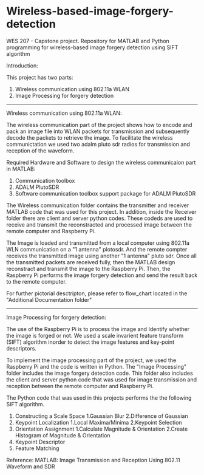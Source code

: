 # Wireless-based-image-forgery-detection
WES 207 - Capstone project. Repository for MATLAB and Python programming for wireless-based image forgery detection using SIFT algorithm


Introduction:

This project has two parts: 
1. Wireless communication using 802.11a WLAN 
2. Image Processing for forgery detection

**************************************************************

Wireless communication using 802.11a WLAN:

The wireless communication part of the project shows how to encode and pack an image file into WLAN packets for transmission and subsequently decode the packets 
to retrieve the image. To facilitate the wireless communictation we used two adalm pluto sdr radios for transmission and reception of the waveform. 

Required Hardware and Software to design the wireless communicaion part in MATLAB:
1. Communication toolbox
2. ADALM PlutoSDR 
3. Software communication toolbox support package for ADALM PlutoSDR


The Wireless communication folder contains the transmitter and receiver MATLAB code that was used for this project.
In addition, inside the Receiver folder there are client and server python codes. These codeds are used to receive and transmit the reconstracted and processed image
between the remote computer and Raspberry Pi. 

The Image is loaded and transmitted from a local computer using 802.11a WLN communication on a "1 antenna" plotosdr. And the remote compter receives the transmitted 
image using another "1 antenna" pluto sdr. Once all the transmitted packets are received fully, then the MATLAB design reconstract and transmit the image to the 
Raspberry Pi. Then, the Raspberry Pi performs the image forgery detection and send the result back to the remote computer. 

For further pictorial desctripton, please refer to flow_chart located in the "Additional Documentation folder" 

**************************************************************

Image Processing for forgery detection:

The use of the Raspberry Pi is to process the image and Identify whether the image is forged or not. We used a scale invarient feature transform (SIFT)
algorithm inorder to detect the image features and key-point descriptors. 

To implement the image processing part of the project, we used the Raspberry Pi and the code is written in Python. The "Image Processing" folder includes the image 
forgery detection code. This folder also includes the client and server python code that was used for image transmission and reception between the remote computer and 
Raspberry Pi. 

The Python code that was used in this projects performs the the following SIFT algorithm. 

1. Constructing a Scale Space
   1.Gaussian Blur
   2.Difference of Gaussian
2. Keypoint Localization
   1.Local Maxima/Minima
   2.Keypoint Selection
3. Orientation Assignment
   1.Calculate Magnitude & Orientation
   2.Create Histogram of Magnitude & Orientation
4. Keypoint Descriptor
5. Feature Matching


      
Reference:
MATLAB: Image Transmission and Reception Using 802.11 Waveform and SDR

